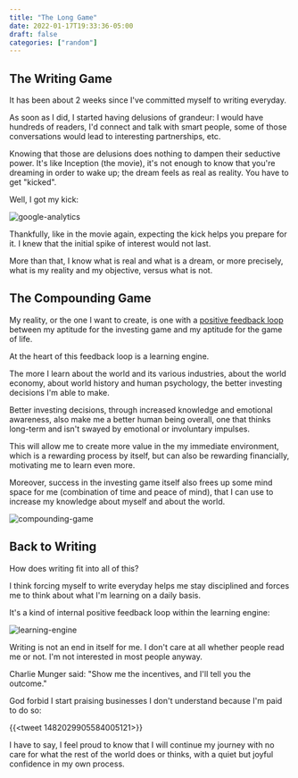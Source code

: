 ```yaml
---
title: "The Long Game"
date: 2022-01-17T19:33:36-05:00
draft: false
categories: ["random"]
---
```


## The Writing Game

It has been about 2 weeks since I've committed myself to writing everyday.

As soon as I did, I started having delusions of grandeur: I would have hundreds of readers, I'd connect and talk with smart people, some of those conversations would lead to interesting partnerships, etc.

Knowing that those are delusions does nothing to dampen their seductive power. It's like Inception (the movie), it's not enough to know that you're dreaming in order to wake up; the dream feels as real as reality. You have to get "kicked".

Well, I got my kick:

![google-analytics](/images/google-analytics.png)

Thankfully, like in the movie again, expecting the kick helps you prepare for it. I knew that the initial spike of interest would not last.

More than that, I know what is real and what is a dream, or more precisely, what is my reality and my objective, versus what is not.

## The Compounding Game

My reality, or the one I want to create, is one with a [positive feedback loop](/diary/investing-diary-0011) between my aptitude for the investing game and my aptitude for the game of life.

At the heart of this feedback loop is a learning engine. 

The more I learn about the world and its various industries, about the world economy, about world history and human psychology, the better investing decisions I'm able to make. 

Better investing decisions, through increased knowledge and emotional awareness, also make me a better human being overall, one that thinks long-term and isn't swayed by emotional or involuntary impulses. 

This will allow me to create more value in the my immediate environment, which is a rewarding process by itself, but can also be rewarding financially, motivating me to learn even more.

Moreover, success in the investing game itself also frees up some mind space for me (combination of time and peace of mind), that I can use to increase my knowledge about myself and about the world.

![compounding-game](/images/compounding-game.png)

## Back to Writing

How does writing fit into all of this?

I think forcing myself to write everyday helps me stay disciplined and forces me to think about what I'm learning on a daily basis.

It's a kind of internal positive feedback loop within the learning engine:

![learning-engine](/images/learning-engine.png)

Writing is not an end in itself for me. I don't care at all whether people read me or not. I'm not interested in most people anyway.

Charlie Munger said: "Show me the incentives, and I'll tell you the outcome."

God forbid I start praising businesses I don't understand because I'm paid to do so:

{{<tweet 1482029905584005121>}}

I have to say, I feel proud to know that I will continue my journey with no care for what the rest of the world does or thinks, with a quiet but joyful confidence in my own process.

